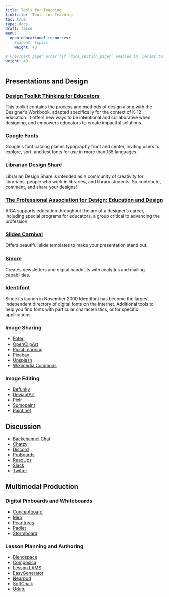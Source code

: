 ```yaml
---
title: Tools for Teaching
linktitle:  Tools for Teaching
toc: true
type: docs
draft: false
menu:
  open-educational-resources:
    #parent: Topics
    weight: 40

# Prev/next pager order (if `docs_section_pager` enabled in `params.toml`)
weight: 40
---
```


## Presentations and Design


### [Design Toolkit Thinking for Educators](https://designthinkingforeducators.com/toolkit/)
This toolkit contains the process and methods of design along with the Designer’s Workbook, adapted specifically for the context of K-12 education. It offers new ways to be intentional and collaborative when designing, and empowers educators to create impactful solutions.
### [Google Fonts](https://fonts.google.com/)
Google's font catalog places typography front and center, inviting users to explore, sort, and test fonts for use in more than 135 languages.
### [Librarian Design Share](https://librariandesignshare.org/)
Librarian Design Share is intended as a community of creativity for librarians, people who work in libraries, and library students. So contribute, comment, and share your designs!
### [The Professional Association for Design: Education and Design](https://www.aiga.org/education-and-design)
AIGA supports education throughout the arc of a designer’s career, including special programs for educators, a group critical to advancing the profession.
### [Slides Carnival](https://www.slidescarnival.com/)
Offers beautiful slide templates to make your presentation stand out.
### [Smore](https://www.smore.com/)
Creates newsletters and digital handouts with analytics and mailing capabilities.
### [Identifont](http://www.identifont.com/tools.html)
Since its launch in November 2000 Identifont has become the largest independent directory of digital fonts on the Internet. Additional tools to help you find fonts with particular characteristics, or for specific applications.

### Image Sharing

* [Foter](https://foter.com/)
* [OpenClipArt](http://openclipart.org/)
* [Pics4Learning](http://www.pics4learning.com/)
* [Pixabay](https://pixabay.com/)
* [Unsplash](https://unsplash.com/)
* [Wikimedia Commons](http://commons.wikimedia.org/)

### Image Editing

* [Befunky](http://befunky.com/)
* [DeviantArt](http://muro.deviantart.com/)
* [Pixlr](http://pixlr.com/)
* [Sumopaint](http://sumopaint.com/)
* [Paint.net](https://www.getpaint.net/)




## Discussion


* [Backchannel Chat](http://backchannelchat.com/)
* [Chatzy](http://chatzy.com/)
* [Discord](https://discord.com/)
* [ProBoards](http://proboards.com/)
* [ReadUps](http://readups.com/)
* [Slack](https://slack.com/)
* [Twitter](http://twitter.com/)



##  Multimodal Production

### Digital Pinboards and Whiteboards

* [Conceptboard](https://conceptboard.com/)
* [Miro](https://miro.com/)
* [Pearltrees](http://pearltrees.com/)
* [Padlet](http://padlet.com/)
* [Stormboard](http://stormboard.com/)

### Lesson Planning and Authoring

* [Blendspace](http://blendspace.com/)
* [Composica](https://composica.com/)
* [Lesson LAMS](https://www.lessonlams.com/)
* [EasyGenerator](http://easygenerator.com/)
* [Nearpod](http://nearpod.com/)
* [SoftChalk](http://softchalk.com/)
* [Udutu](http://udutu.com/)



